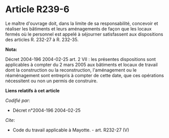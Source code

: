 # Article R239-6

Le maître d'ouvrage doit, dans la limite de sa responsabilité, concevoir et réaliser les bâtiments et leurs aménagements de
façon que les locaux fermés où le personnel est appelé à séjourner satisfassent aux dispositions des articles R. 232-27 à R.
232-35.

**Nota:**

Décret 2004-196 2004-02-25 art. 2 VII : les présentes dispositions sont applicables à compter du 2 mars 2005 aux bâtiments et
locaux de travail dont la construction ou la reconstruction, l'aménagement ou le réaménagement sont entrepris à compter de
cette date, que ces opérations nécessitent ou non un permis de construire.

**Liens relatifs à cet article**

_Codifié par_:

  - Décret n°2004-196 2004-02-25

_Cite_:

  - Code du travail applicable à Mayotte. - art. R232-27 (V)
